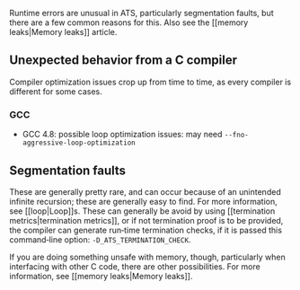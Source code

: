 Runtime errors are unusual in ATS, particularly segmentation faults, but there are a few common reasons for this. Also see the [[memory leaks|Memory leaks]] article.

## Unexpected behavior from a C compiler
Compiler optimization issues crop up from time to time, as every compiler is different for some cases.

### GCC 
* GCC 4.8: possible loop optimization issues: may need `--fno-aggressive-loop-optimization`


## Segmentation faults

These are generally pretty rare, and can occur because of an unintended infinite recursion; these are generally easy to find. For more information, see [[loop|Loop]]s. These can generally be avoid by using [[termination metrics|termination metrics]], or if not termination proof is to be provided, the compiler can generate run‑time termination checks, if it is passed this command‑line option: `-D_ATS_TERMINATION_CHECK`.

If you are doing something unsafe with memory, though, particularly when interfacing with other C code, there are other possibilities. For more information, see [[memory leaks|Memory leaks]].
